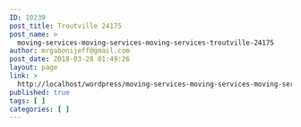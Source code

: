 ```yaml
---
ID: 10239
post_title: Troutville 24175
post_name: >
  moving-services-moving-services-moving-services-troutville-24175
author: mrgabonijeff@gmail.com
post_date: 2018-03-28 01:49:26
layout: page
link: >
  http://localhost/wordpress/moving-services-moving-services-moving-services-troutville-24175/
published: true
tags: [ ]
categories: [ ]
---
```


